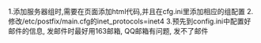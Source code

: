 1.添加服务器组时,需要在页面添加html代码,并且在cfg.ini里添加相应的组配置
2.修改/etc/postfix/main.cfg的inet_protocols=inet4
3.预先到config.ini中配置好邮件的信息, 发邮件时最好用163邮箱, QQ邮箱有问题, 发不了邮件
